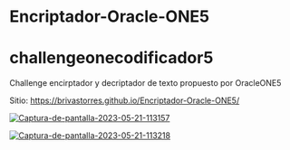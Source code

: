 # Encriptador-Oracle-ONE5
# challengeonecodificador5
Challenge encirptador y decriptador de texto propuesto por OracleONE5

Sitio: https://brivastorres.github.io/Encriptador-Oracle-ONE5/

<a href="https://ibb.co/w60QDLM"><img src="https://i.ibb.co/pX0KCPJ/Captura-de-pantalla-2023-05-21-113157.png" alt="Captura-de-pantalla-2023-05-21-113157" border="0"></a>

<a href="https://ibb.co/RhNKZqr"><img src="https://i.ibb.co/z8Fgjz9/Captura-de-pantalla-2023-05-21-113218.png" alt="Captura-de-pantalla-2023-05-21-113218" border="0"></a>
